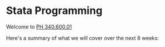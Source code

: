 # Stata Programming

Welcome to [PH 340.600.01](https://www.jhsph.edu/courses/course/36389/2022/340.600.01/stata-programming)

Here's a summary of what we will cover over the next 8 weeks:

```{tableofcontents}
```
